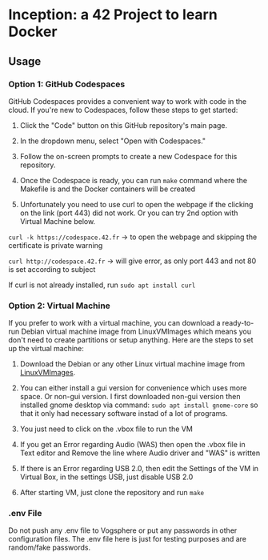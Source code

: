 # Inception: a 42 Project to learn Docker

## Usage

### Option 1: GitHub Codespaces

GitHub Codespaces provides a convenient way to work with code in the cloud. If you're new to Codespaces, follow these steps to get started:

1. Click the "Code" button on this GitHub repository's main page.

2. In the dropdown menu, select "Open with Codespaces."

3. Follow the on-screen prompts to create a new Codespace for this repository.

4. Once the Codespace is ready, you can run ```make``` command where the Makefile is and the Docker containers will be created

5. Unfortunately you need to use curl to open the webpage if the clicking on the link (port 443) did not work. Or you can try 2nd option with Virtual Machine below.

```curl -k https://codespace.42.fr```  ->  to open the webpage and skipping the certificate is private warning

```curl http://codespace.42.fr``` -> will give error, as only port 443 and not 80 is set according to subject

If curl is not already installed, run ```sudo apt install curl```

### Option 2: Virtual Machine

If you prefer to work with a virtual machine, you can download a ready-to-run Debian virtual machine image from LinuxVMImages which means you don't need to create partitions or setup anything. Here are the steps to set up the virtual machine:

1. Download the Debian or any other Linux virtual machine image from [LinuxVMImages]([https://www.linuxvmimages.com/](https://www.linuxvmimages.com/images/debian-12/)).

2. You can either install a gui version for convenience which uses more space. Or non-gui version. I first downloaded non-gui version then installed gnome desktop via command: ```sudo apt install gnome-core```  so that it only had necessary software instad of a lot of programs.

3. You just need to click on the .vbox file to run the VM

4. If you get an Error regarding Audio (WAS) then open the .vbox file in Text editor and Remove the line where Audio driver and "WAS" is written

5. If there is an Error regarding USB 2.0, then edit the Settings of the VM in Virtual Box, in the settings USB, just disable USB 2.0

6. After starting VM, just clone the repository and run ```make```

### .env File

Do not push any .env file to Vogsphere or put any passwords in other configuration files. The .env file here is just for testing purposes and are random/fake passwords.


